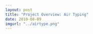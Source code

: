 ```yaml
---
layout: post
title: "Project Overview: Air Typing"
date: 2019-08-09
imgurl: "../airtype.png"
---
```

